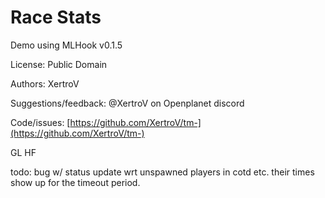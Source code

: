 # Race Stats

Demo using MLHook v0.1.5

License: Public Domain

Authors: XertroV

Suggestions/feedback: @XertroV on Openplanet discord

Code/issues: [https://github.com/XertroV/tm-](https://github.com/XertroV/tm-)

GL HF

todo: bug w/ status update wrt unspawned players in cotd etc. their times show up for the timeout period.
